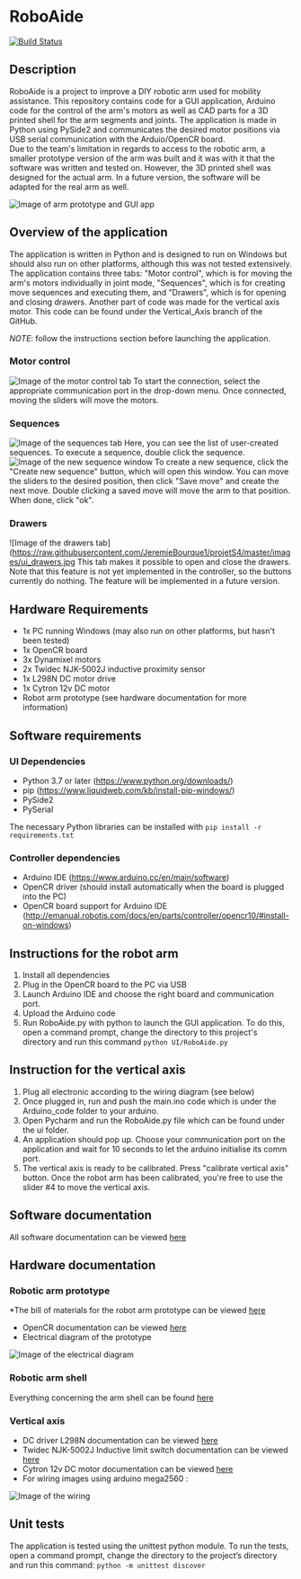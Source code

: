 # RoboAide

[![Build Status](https://travis-ci.com/JeremieBourque1/projetS4.svg?branch=master)](https://travis-ci.com/JeremieBourque1/projetS4)


## Description
RoboAide is a project to improve a DIY robotic arm used for mobility assistance. This repository contains code for a GUI application, Arduino code for the control of the arm's motors as well as CAD parts for a 3D printed shell for the arm segments and joints. The application is made in Python using PySide2 and communicates the desired motor positions via USB serial communication with the Arduio/OpenCR board.<br/>
Due to the team's limitation in regards to access to the robotic arm, a smaller prototype version of the arm was built and it was with it that the software was written and tested on. However, the 3D printed shell was designed for the actual arm. In a future version, the software will be adapted for the real arm as well.

![Image of arm prototype and GUI app](https://raw.githubusercontent.com/JeremieBourque1/projetS4/master/images/arm_and_gui.jpg)

## Overview of the application

The application is written in Python and is designed to run on Windows but should also run on other platforms, although this was not tested extensively.
The application contains three tabs: "Motor control", which is for moving the arm's motors individually in joint mode, "Sequences", which is for creating move sequences and executing them, and "Drawers", which is for opening and closing drawers.
Another part of code was made for the vertical axis motor. This code can be found under the Vertical_Axis branch of the GitHub.


*NOTE*: follow the instructions section before launching the application.

### Motor control
![Image of the motor control tab](https://github.com/JeremieBourque1/projetS4/blob/master/images/ui_motorControl.jpg)
To start the connection, select the appropriate communication port in the drop-down menu. Once connected, moving the sliders will move the motors.

### Sequences
![Image of the sequences tab](https://raw.githubusercontent.com/JeremieBourque1/projetS4/master/images/ui_seq.jpg)
Here, you can see the list of user-created sequences. To execute a sequence, double click the sequence.
![Image of the new sequence window](https://raw.githubusercontent.com/JeremieBourque1/projetS4/master/images/ui_newSeq.jpg)
To create a new sequence, click the "Create new sequence" button, which will open this window. You can move the sliders to the desired position, then click "Save move" and create the next move. Double clicking a saved move will move the arm to that position. When done, click "ok".

### Drawers
![Image of the drawers tab](https://raw.githubusercontent.com/JeremieBourque1/projetS4/master/images/ui_drawers.jpg
This tab makes it possible to open and close the drawers. Note that this feature is not yet implemented in the controller, so the buttons currently do nothing. The feature will be implemented in a future version.

## Hardware Requirements
* 1x PC running Windows (may also run on other platforms, but hasn't been tested)
* 1x OpenCR board
* 3x Dynamixel motors
* 2x Twidec NJK-5002J inductive proximity sensor
* 1x L298N DC motor drive
* 1x Cytron 12v DC motor
* Robot arm prototype (see hardware documentation for more information)

## Software requirements

### UI Dependencies
* Python 3.7 or later (https://www.python.org/downloads/)
* pip (https://www.liquidweb.com/kb/install-pip-windows/)
* PySide2 
* PySerial

The necessary Python libraries can be installed with `pip install -r requirements.txt`

### Controller dependencies
* Arduino IDE (https://www.arduino.cc/en/main/software)
* OpenCR driver (should install automatically when the board is plugged into the PC)
* OpenCR board support for Arduino IDE (http://emanual.robotis.com/docs/en/parts/controller/opencr10/#install-on-windows)

## Instructions for the robot arm
1. Install all dependencies
2. Plug in the OpenCR board to the PC via USB
3. Launch Arduino IDE and choose the right board and communication port.
4. Upload the Arduino code
5. Run RoboAide.py with python to launch the GUI application. To do this, open a command prompt, change the directory to this project's directory and run this command `python UI/RoboAide.py`

## Instruction for the vertical axis
1. Plug all electronic according to the wiring diagram (see below)
2. Once plugged in, run and push the main.ino code which is under the Arduino_code folder to your arduino.
3. Open Pycharm and run the RoboAide.py file which can be found under the ui folder.
4. An application should pop up. Choose your communication port on the application and wait for 10 seconds to let the arduino initialise its comm port.
5. The vertical axis is ready to be calibrated. Press "calibrate vertical axis" button. Once the robot arm has been calibrated, you're free to use the 
slider #4 to move the vertical axis.

## Software documentation
All software documentation can be viewed [here](https://jeremiebourque1.github.io/projetS4/)

## Hardware documentation
### Robotic arm prototype
*The bill of materials for the robot arm prototype can be viewed [here](https://github.com/JeremieBourque1/projetS4/blob/master/BOM_proto.xlsx?raw=true)
* OpenCR documentation can be viewed [here](https://github.com/JeremieBourque1/projetS4/blob/master/electronic/OpenCR/robotis-opencr10-cortex-microcontroller-ros-datasheet.pdf)
* Electrical diagram of the prototype

![Image of the electrical diagram](https://raw.githubusercontent.com/JeremieBourque1/projetS4/master/images/electrical_diagram.png)
### Robotic arm shell
Everything concerning the arm shell can be found [here](https://github.com/JeremieBourque1/projetS4/tree/master/Arm%20Shell)
### Vertical axis
* DC driver L298N documentation can be viewed [here](https://github.com/JeremieBourque1/projetS4/blob/master/electronic/DC%20motor%20drive/L298N%20Motor%20Driver.pdf)
* Twidec NJK-5002J Inductive limit switch documentation can be viewed [here](https://github.com/JeremieBourque1/projetS4/blob/master/electronic/Limit%20switch/Twidec%20NJK-5002C%20SpecSheet.pdf)
* Cytron 12v DC motor documentation can be viewed [here](https://github.com/JeremieBourque1/projetS4/tree/master/electronic/Cytron%20DC%20motor)
* For wiring images using arduino mega2560 : 

![Image of the wiring](https://raw.githubusercontent.com/JeremieBourque1/projetS4/master/images/arduino%20montage.png)

## Unit tests
The application is tested using the unittest python module. To run the tests, open a command prompt, change the directory to the project’s directory and run this command: `python -m unittest discover`

